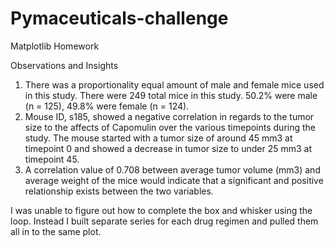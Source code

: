 # Pymaceuticals-challenge
Matplotlib Homework

Observations and Insights

1. There was a proportionality equal amount of male and female mice used in this study. There were 249 total mice in this study. 50.2% were male (n = 125), 49.8% were female (n = 124).
2. Mouse ID, s185, showed a negative correlation in regards to the tumor size to the affects of Capomulin over the various timepoints during the study. The mouse started with a tumor size of around 45 mm3 at timepoint 0 and showed a decrease in tumor size to under 25 mm3 at timepoint 45.
3. A correlation value of 0.708 between average tumor volume (mm3) and average weight of the mice would indicate that a significant and positive relationship exists between the two variables.



I was unable to figure out how to complete the box and whisker using the loop. Instead I built separate series for each drug regimen and pulled them all in to the same plot.
